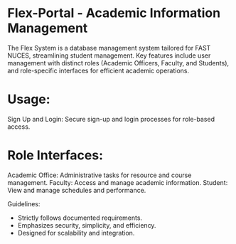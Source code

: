 # Flex-Portal - Academic Information Management

The Flex System is a database management system tailored for FAST NUCES, streamlining student management. Key features include user management with distinct roles (Academic Officers, Faculty, and Students), and role-specific interfaces for efficient academic operations.

# Usage:

Sign Up and Login: Secure sign-up and login processes for role-based access.

# Role Interfaces:

Academic Office: Administrative tasks for resource and course management.
Faculty: Access and manage academic information.
Student: View and manage schedules and performance.

Guidelines:
- Strictly follows documented requirements.
- Emphasizes security, simplicity, and efficiency.
- Designed for scalability and integration.
